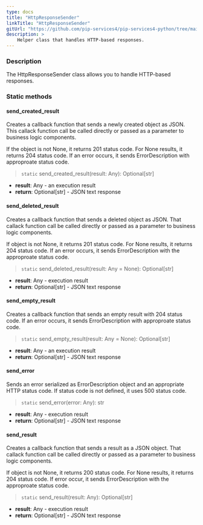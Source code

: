 ```yaml
---
type: docs
title: "HttpResponseSender"
linkTitle: "HttpResponseSender"
gitUrl: "https://github.com/pip-services4/pip-services4-python/tree/main/pip-services4-http-python"
description: >
    Helper class that handles HTTP-based responses.
---
```


### Description

The HttpResponseSender class allows you to handle HTTP-based responses.

### Static methods

#### send_created_result
Creates a callback function that sends a newly created object as JSON.
This callack function call be called directly or passed
as a parameter to business logic components.

If the object is not None, it returns 201 status code.
For None results, it returns 204 status code.
If an error occurs, it sends ErrorDescription with approproate status code.

> `static` send_created_result(result: Any): Optional[str]

- **result**: Any - an execution result
- **return**: Optional[str] - JSON text response


#### send_deleted_result
Creates a callback function that sends a deleted object as JSON.
That callack function call be called directly or passed
as a parameter to business logic components.

If object is not None, it returns 201 status code.
For None results, it returns 204 status code.
If an error occurs, it sends ErrorDescription with the approproate status code.

> `static` send_deleted_result(result: Any = None): Optional[str]

- **result**: Any - execution result
- **return**: Optional[str] - JSON text response


#### send_empty_result
Creates a callback function that sends an empty result with 204 status code.
If an error occurs, it sends ErrorDescription with approproate status code.


> `static` send_empty_result(result: Any = None): Optional[str]

- **result**: Any - an execution result 
- **return**: Optional[str] - JSON text response


#### send_error
Sends an error serialized as ErrorDescription object
and an appropriate HTTP status code.
If status code is not defined, it uses 500 status code.


> `static` send_error(error: Any): str

- **result**: Any - execution result 
- **return**: Optional[str] - JSON text response


#### send_result
Creates a callback function that sends a result as a JSON object.
That callack function call be called directly or passed
as a parameter to business logic components.

If object is not None, it returns 200 status code.
For None results, it returns 204 status code.
If error occur, it sends ErrorDescription with the approproate status code.


> `static` send_result(result: Any): Optional[str]

- **result**: Any - execution result 
- **return**: Optional[str] - JSON text response
